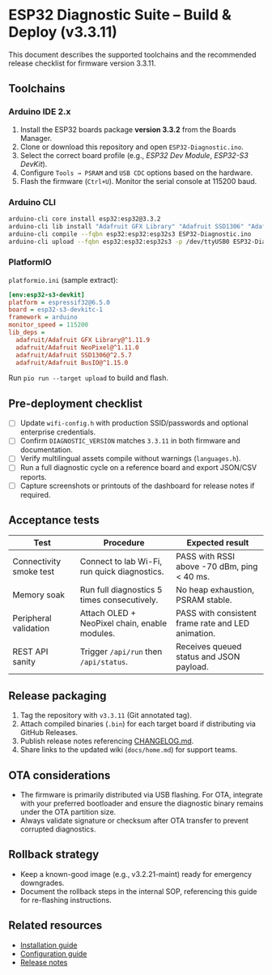 # ESP32 Diagnostic Suite – Build & Deploy (v3.3.11)

This document describes the supported toolchains and the recommended release checklist for firmware version 3.3.11.

## Toolchains
### Arduino IDE 2.x
1. Install the ESP32 boards package **version 3.3.2** from the Boards Manager.
2. Clone or download this repository and open `ESP32-Diagnostic.ino`.
3. Select the correct board profile (e.g., *ESP32 Dev Module*, *ESP32-S3 DevKit*).
4. Configure `Tools → PSRAM` and `USB CDC` options based on the hardware.
5. Flash the firmware (`Ctrl+U`). Monitor the serial console at 115200 baud.

### Arduino CLI
```bash
arduino-cli core install esp32:esp32@3.3.2
arduino-cli lib install "Adafruit GFX Library" "Adafruit SSD1306" "Adafruit NeoPixel" "Adafruit BusIO"
arduino-cli compile --fqbn esp32:esp32:esp32s3 ESP32-Diagnostic.ino
arduino-cli upload --fqbn esp32:esp32:esp32s3 -p /dev/ttyUSB0 ESP32-Diagnostic.ino
```

### PlatformIO
`platformio.ini` (sample extract):
```ini
[env:esp32-s3-devkit]
platform = espressif32@6.5.0
board = esp32-s3-devkitc-1
framework = arduino
monitor_speed = 115200
lib_deps =
  adafruit/Adafruit GFX Library@^1.11.9
  adafruit/Adafruit NeoPixel@^1.11.0
  adafruit/Adafruit SSD1306@^2.5.7
  adafruit/Adafruit BusIO@^1.15.0
```
Run `pio run --target upload` to build and flash.

## Pre-deployment checklist
- [ ] Update `wifi-config.h` with production SSID/passwords and optional enterprise credentials.
- [ ] Confirm `DIAGNOSTIC_VERSION` matches `3.3.11` in both firmware and documentation.
- [ ] Verify multilingual assets compile without warnings (`languages.h`).
- [ ] Run a full diagnostic cycle on a reference board and export JSON/CSV reports.
- [ ] Capture screenshots or printouts of the dashboard for release notes if required.

## Acceptance tests
| Test | Procedure | Expected result |
|------|-----------|-----------------|
| Connectivity smoke test | Connect to lab Wi-Fi, run quick diagnostics. | PASS with RSSI above -70 dBm, ping < 40 ms. |
| Memory soak | Run full diagnostics 5 times consecutively. | No heap exhaustion, PSRAM stable. |
| Peripheral validation | Attach OLED + NeoPixel chain, enable modules. | PASS with consistent frame rate and LED animation. |
| REST API sanity | Trigger `/api/run` then `/api/status`. | Receives queued status and JSON payload. |

## Release packaging
1. Tag the repository with `v3.3.11` (Git annotated tag).
2. Attach compiled binaries (`.bin`) for each target board if distributing via GitHub Releases.
3. Publish release notes referencing [CHANGELOG.md](../CHANGELOG.md).
4. Share links to the updated wiki (`docs/home.md`) for support teams.

## OTA considerations
- The firmware is primarily distributed via USB flashing. For OTA, integrate with your preferred bootloader and ensure the
  diagnostic binary remains under the OTA partition size.
- Always validate signature or checksum after OTA transfer to prevent corrupted diagnostics.

## Rollback strategy
- Keep a known-good image (e.g., v3.2.21-maint) ready for emergency downgrades.
- Document the rollback steps in the internal SOP, referencing this guide for re-flashing instructions.

## Related resources
- [Installation guide](INSTALL.md)
- [Configuration guide](CONFIG.md)
- [Release notes](../CHANGELOG.md)
